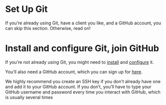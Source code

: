 # Set Up Git

If you’re already using Git, have a client you like, and a GitHub account, you can skip this section. Otherwise, read on!

# Install and configure Git, join GitHub

If you’re not already using Git, you might need to [install](https://git-scm.com/book/en/v2/Getting-Started-Installing-Git) and [configure](https://git-scm.com/book/en/v2/Getting-Started-First-Time-Git-Setup) it.

You’ll also need a GitHub account, which you can sign up for [here](https://github.com/).

We highly recommend you create an SSH key if you don’t already have one and add it to your GitHub account. If you don’t, you’ll have to type your GitHub username and password every time you interact with GitHub, which is usually several times